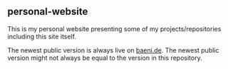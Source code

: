 ## personal-website
This is my personal website presenting some of my projects/repositories including this site itself.

The newest public version is always live on <a href="https://baeni.de">baeni.de</a>. The newest public version might not always be equal to the version in this repository.
